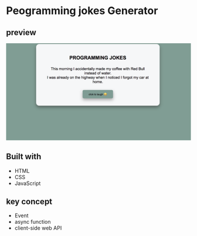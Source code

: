 # Peogramming jokes Generator

## preview

![alt](img/Screen%20Shot%202022-01-09%20at%202.26.32%20PM.png)

## Built with

- HTML
- CSS
- JavaScript

## key concept

- Event
- async function
- client-side web API